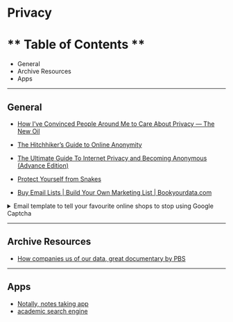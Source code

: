 # Privacy

# ** Table of Contents **
- General
- Archive Resources
- Apps



---


## General

- [How I’ve Convinced People Around Me to Care About Privacy — The New Oil](https://write.as/thenewoil/how-ive-convinced-people-around-me-to-care-about-privacy)

- [The Hitchhiker’s Guide to Online Anonymity](https://www.reddit.com/r/privacy/comments/lduq3l/updated_v066_the_hitchhikers_guide_to_online/)

- [The Ultimate Guide To Internet Privacy and Becoming Anonymous (Advance Edition)](https://www.reddit.com/r/privacy/comments/c3mas9/the_ultimate_guide_to_internet_privacy_and/)

- [Protect Yourself from Snakes](https://www.reddit.com/r/privatelife/comments/jc05d9/protect_yourself_from_snakes/)




- [Buy Email Lists | Build Your Own Marketing List | Bookyourdata.com](https://www.bookyourdata.com/tool/real_estate)



<details><summary>Email template to tell your favourite online shops to stop using Google Captcha</summary>
<p>

```
    Hi

    I want to let you know I have not ordered from you because of your use of the invasive Google javascript code embedded into your login page. The issues with this are:

        It collects substantial information about me that can be used to profile and track my browsing not only on [your shop] but across all other sites. I am not comfortable allowing Google to do this and you have no right to force me to hand over this information to Google.

        For ad block and javascript blocker users such as myself (who are growing in number), all we get when logging in with Google code disabled is a reload of the page. There is no error message so less tech savvy users will just navigate off the site and buy elsewhere.

    I tried to log in 15 times and each time it would just reload the I refuse to let Google track and profile me online with their invasive code and block it on all websites.

    As a result, regretfully I have not ordered with [your shop] on this occasion. Please consider switching to a privacy-conscious CAPTCHA or an alternative.

    You can see how invasvive Google Captcha is here and just how much personal data it collects to identify/track me: https://complianz.io/google-recaptcha-and-the-gdpr-a-possible-conflict/

    More and more people are avoiding google, facebook et al. and without changing I suspect you will be losing out on more custom.

    Thanks.
```
</p>
</details>



--- 





## Archive Resources

- [How companies us of our data, great documentary by PBS](https://www.pbs.org/video/in-the-age-of-ai-zwfwzb/)



--- 




## Apps

- [Notally, notes taking app](https://github.com/OmGodse/Notally)
- [academic search engine](https://www.base-search.net/)






